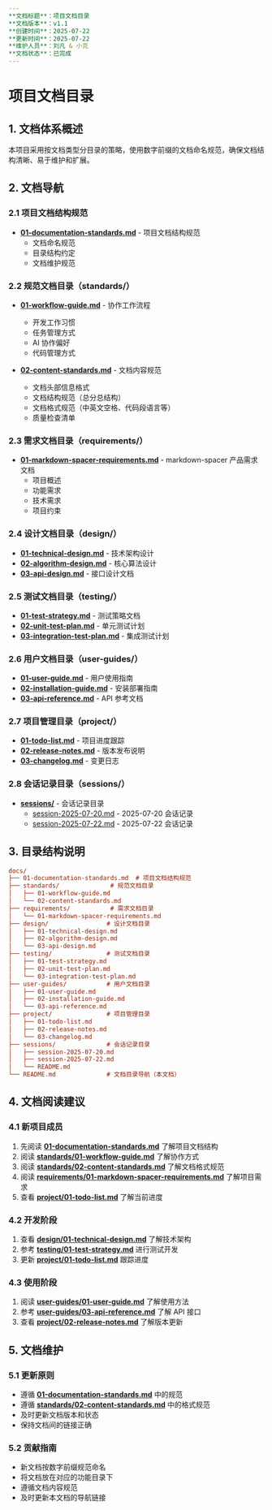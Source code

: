 ```yaml
---
**文档标题**：项目文档目录
**文档版本**：v1.1
**创建时间**：2025-07-22
**更新时间**：2025-07-22
**维护人员**：刘凡 & 小克
**文档状态**：已完成
---
```


# 项目文档目录

## 1. 文档体系概述

本项目采用按文档类型分目录的策略，使用数字前缀的文档命名规范，确保文档结构清晰、易于维护和扩展。

## 2. 文档导航

### 2.1 项目文档结构规范

- **[01-documentation-standards.md](01-documentation-standards.md)** - 项目文档结构规范
  - 文档命名规范
  - 目录结构约定
  - 文档维护规范

### 2.2 规范文档目录（standards/）

- **[01-workflow-guide.md](standards/01-workflow-guide.md)** - 协作工作流程
  - 开发工作习惯
  - 任务管理方式
  - AI 协作偏好
  - 代码管理方式

- **[02-content-standards.md](standards/02-content-standards.md)** - 文档内容规范
  - 文档头部信息格式
  - 文档结构规范（总分总结构）
  - 文档格式规范（中英文空格、代码段语言等）
  - 质量检查清单

### 2.3 需求文档目录（requirements/）

- **[01-markdown-spacer-requirements.md](requirements/01-markdown-spacer-requirements.md)** - markdown-spacer 产品需求文档
  - 项目概述
  - 功能需求
  - 技术需求
  - 项目约束

### 2.4 设计文档目录（design/）

- **[01-technical-design.md](design/01-technical-design.md)** - 技术架构设计
- **[02-algorithm-design.md](design/02-algorithm-design.md)** - 核心算法设计
- **[03-api-design.md](design/03-api-design.md)** - 接口设计文档

### 2.5 测试文档目录（testing/）

- **[01-test-strategy.md](testing/01-test-strategy.md)** - 测试策略文档
- **[02-unit-test-plan.md](testing/02-unit-test-plan.md)** - 单元测试计划
- **[03-integration-test-plan.md](testing/03-integration-test-plan.md)** - 集成测试计划

### 2.6 用户文档目录（user-guides/）

- **[01-user-guide.md](user-guides/01-user-guide.md)** - 用户使用指南
- **[02-installation-guide.md](user-guides/02-installation-guide.md)** - 安装部署指南
- **[03-api-reference.md](user-guides/03-api-reference.md)** - API 参考文档

### 2.7 项目管理目录（project/）

- **[01-todo-list.md](project/01-todo-list.md)** - 项目进度跟踪
- **[02-release-notes.md](project/02-release-notes.md)** - 版本发布说明
- **[03-changelog.md](project/03-changelog.md)** - 变更日志

### 2.8 会话记录目录（sessions/）

- **[sessions/](sessions/)** - 会话记录目录
  - [session-2025-07-20.md](sessions/session-2025-07-20.md) - 2025-07-20 会话记录
  - [session-2025-07-22.md](sessions/session-2025-07-22.md) - 2025-07-22 会话记录

## 3. 目录结构说明

```ini
docs/
├── 01-documentation-standards.md  # 项目文档结构规范
├── standards/              # 规范文档目录
│   ├── 01-workflow-guide.md
│   └── 02-content-standards.md
├── requirements/           # 需求文档目录
│   └── 01-markdown-spacer-requirements.md
├── design/                # 设计文档目录
│   ├── 01-technical-design.md
│   ├── 02-algorithm-design.md
│   └── 03-api-design.md
├── testing/               # 测试文档目录
│   ├── 01-test-strategy.md
│   ├── 02-unit-test-plan.md
│   └── 03-integration-test-plan.md
├── user-guides/           # 用户文档目录
│   ├── 01-user-guide.md
│   ├── 02-installation-guide.md
│   └── 03-api-reference.md
├── project/               # 项目管理目录
│   ├── 01-todo-list.md
│   ├── 02-release-notes.md
│   └── 03-changelog.md
├── sessions/              # 会话记录目录
│   ├── session-2025-07-20.md
│   ├── session-2025-07-22.md
│   └── README.md
└── README.md              # 文档目录导航（本文档）
```

## 4. 文档阅读建议

### 4.1 新项目成员

1. 先阅读 **[01-documentation-standards.md](01-documentation-standards.md)** 了解项目文档结构
2. 阅读 **[standards/01-workflow-guide.md](standards/01-workflow-guide.md)** 了解协作方式
3. 阅读 **[standards/02-content-standards.md](standards/02-content-standards.md)** 了解文档格式规范
4. 阅读 **[requirements/01-markdown-spacer-requirements.md](requirements/01-markdown-spacer-requirements.md)** 了解项目需求
5. 查看 **[project/01-todo-list.md](project/01-todo-list.md)** 了解当前进度

### 4.2 开发阶段

1. 查看 **[design/01-technical-design.md](design/01-technical-design.md)** 了解技术架构
2. 参考 **[testing/01-test-strategy.md](testing/01-test-strategy.md)** 进行测试开发
3. 更新 **[project/01-todo-list.md](project/01-todo-list.md)** 跟踪进度

### 4.3 使用阶段

1. 阅读 **[user-guides/01-user-guide.md](user-guides/01-user-guide.md)** 了解使用方法
2. 参考 **[user-guides/03-api-reference.md](user-guides/03-api-reference.md)** 了解 API 接口
3. 查看 **[project/02-release-notes.md](project/02-release-notes.md)** 了解版本更新

## 5. 文档维护

### 5.1 更新原则

- 遵循 **[01-documentation-standards.md](01-documentation-standards.md)** 中的规范
- 遵循 **[standards/02-content-standards.md](standards/02-content-standards.md)** 中的格式规范
- 及时更新文档版本和状态
- 保持文档间的链接正确

### 5.2 贡献指南

- 新文档按数字前缀规范命名
- 将文档放在对应的功能目录下
- 遵循文档内容规范
- 及时更新本文档的导航链接
